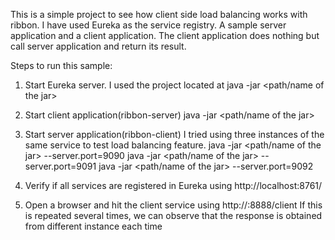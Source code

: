 This is a simple project to see how client side load balancing works with ribbon.
I have used Eureka as the service registry.
A sample server application and a client application.
The client application does nothing but call server application and return its result.

Steps to run this sample:
1. Start Eureka server. I used the project located at <link to Eureka server project>
java -jar <path/name of the jar>

2. Start client application(ribbon-server)
java -jar <path/name of the jar>

3. Start server application(ribbon-client) 
I tried using three instances of the same service to test load balancing feature.
 java -jar <path/name of the jar> --server.port=9090
 java -jar <path/name of the jar> --server.port=9091
 java -jar <path/name of the jar> --server.port=9092
 
 4. Verify if all services are registered in Eureka using http://localhost:8761/
 
 5. Open a browser and hit the client service using http://<hostname>:8888/client
 If this is repeated several times, we can observe that the response is obtained from different instance each time